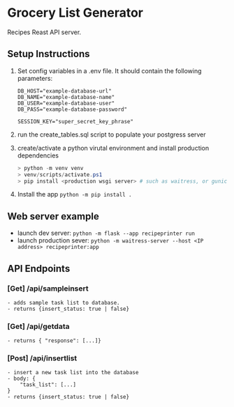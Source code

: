 # Grocery List Generator

Recipes Reast API server.

## Setup Instructions

1. Set config variables in a .env file. It should contain the following parameters:
    ```
    DB_HOST="example-database-url"
    DB_NAME="example-database-name"
    DB_USER="example-database-user"
    DB_PASS="example-database-password"

    SESSION_KEY="super_secret_key_phrase"
    ```

2. run the create_tables.sql script to populate your postgress server
3. create/activate a python virutal environment and install production dependencies

    ```ps1
    > python -m venv venv
    > venv/scripts/activate.ps1
    > pip install <production wsgi server> # such as waitress, or gunicorn
    ```

4. Install the app `python -m pip install .`


## Web server example

- launch dev server: `python -m flask --app recipeprinter run`
- launch production sever: `python -m waitress-server --host <IP address> recipeprinter:app`

## API Endpoints

### [Get] /api/sampleinsert
    - adds sample task list to database. 
    - returns {insert_status: true | false}

### [Get] /api/getdata
    - returns { "response": [...]}


### [Post] /api/insertlist
    - insert a new task list into the database
    - body: {
        "task_list": [...]
    }
    - returns {insert_status: true | false}